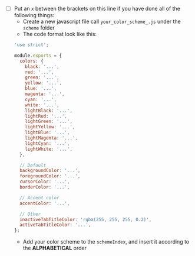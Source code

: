 <!--
  You can remove all this if you're not doing a color scheme request
-->

* [ ] Put an `x` between the brackets on this line if you have done all of the following things:
  * Create a new javascript file call `your_color_scheme_.js` under the `scheme` folder
  * The code format look like this:
  ``` javascript
  'use strict';

  module.exports = {
    colors: {
      black: '...',
      red: '...',
      green: '...',
      yellow: '...',
      blue: '...',
      magenta: '...',
      cyan: '...',
      white: '...',
      lightBlack: '...',
      lightRed: '...',
      lightGreen: '...',
      lightYellow: '...',
      lightBlue: '...',
      lightMagenta: '...',
      lightCyan: '...',
      lightWhite: '...',
    },

    // Default
    backgroundColor: '...',
    foregroundColor: '...',
    cursorColor: '...',
    borderColor: '...',

    // Accent color
    accentColor: '...',

    // Other
    inactiveTabTitleColor: 'rgba(255, 255, 255, 0.2)',
    activeTabTitleColor: '...',
  };
  ```
  * Add your color scheme to the `schemeIndex`, and insert it according to the **ALPHABETICAL** order
